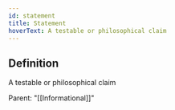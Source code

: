 ```yaml
---
id: statement
title: Statement
hoverText: A testable or philosophical claim
---
```

## Definition
A testable or philosophical claim

Parent: "[[Informational]]"